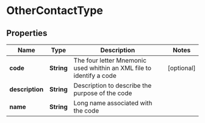 
# OtherContactType

## Properties
Name | Type | Description | Notes
------------ | ------------- | ------------- | -------------
**code** | **String** | The four letter Mnemonic used whithin an XML file to identify a code |  [optional]
**description** | **String** | Description to describe the purpose of the code | 
**name** | **String** | Long name associated with the code | 



